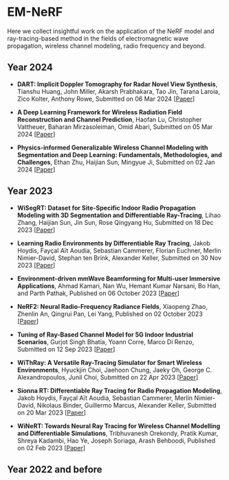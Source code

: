 # EM-NeRF
Here we collect insightful work on the application of the NeRF model and ray-tracing-based method in the fields of electromagnetic wave propagation, wireless channel modeling, radio frequency and beyond. 

## Year 2024 

* **DART: Implicit Doppler Tomography for Radar Novel View Synthesis**, Tianshu Huang, John Miller, Akarsh Prabhakara, Tao Jin, Tarana Laroia, Zico Kolter, Anthony Rowe, Submitted on 06 Mar 2024 
  [[Paper](https://arxiv.org/abs/2403.03896)]


* **A Deep Learning Framework for Wireless Radiation Field Reconstruction and Channel Prediction**, Haofan Lu, Christopher Vattheuer, Baharan Mirzasoleiman, Omid Abari, Submitted on 05 Mar 2024 
  [[Paper](https://arxiv.org/abs/2403.03241)]

* **Physics-informed Generalizable Wireless Channel Modeling with Segmentation and Deep Learning: Fundamentals, Methodologies, and Challenges**, Ethan Zhu, Haijian Sun, Mingyue Ji, Submitted on 02 Jan 2024
  [[Paper](https://arxiv.org/abs/2401.01288)]

## Year 2023 

* **WiSegRT: Dataset for Site-Specific Indoor Radio Propagation Modeling with 3D Segmentation and Differentiable Ray-Tracing**, Lihao Zhang, Haijian Sun, Jin Sun, Rose Qingyang Hu, Submitted on 18 Dec 2023
  [[Paper](https://arxiv.org/abs/2312.11245)]

* **Learning Radio Environments by Differentiable Ray Tracing**, Jakob Hoydis, Fayçal Aït Aoudia, Sebastian Cammerer, Florian Euchner, Merlin Nimier-David, Stephan ten Brink, Alexander Keller, Submitted on 30 Nov 2023
  [[Paper](https://arxiv.org/abs/2312.11245)]

* **Environment-driven mmWave Beamforming for Multi-user Immersive Applications**, Ahmad Kamari, Nan Wu, Hemant Kumar Narsani, Bo Han, and Parth Pathak, Published on 06 October 2023 
  [[Paper](https://dl.acm.org/doi/10.1145/3615452.3617945)]

* **NeRF2: Neural Radio-Frequency Radiance Fields**, Xiaopeng Zhao, Zhenlin An, Qingrui Pan, Lei Yang, Published on 02 October 2023 
  [[Paper](https://dl.acm.org/doi/10.1145/3570361.3592527)]

* **Tuning of Ray-Based Channel Model for 5G Indoor Industrial Scenarios**, Gurjot Singh Bhatia, Yoann Corre, Marco Di Renzo, Submitted on 12 Sep 2023
  [[Paper](https://arxiv.org/abs/2309.06101)]

* **WiThRay: A Versatile Ray-Tracing Simulator for Smart Wireless Environments**, Hyuckjin Choi, Jaehoon Chung, Jaeky Oh, George C. Alexandropoulos, Junil Choi, Submitted on 22 Apr 2023 
  [[Paper](https://arxiv.org/abs/2304.11385)]

* **Sionna RT: Differentiable Ray Tracing for Radio Propagation Modeling**, Jakob Hoydis, Fayçal Aït Aoudia, Sebastian Cammerer, Merlin Nimier-David, Nikolaus Binder, Guillermo Marcus, Alexander Keller, Submitted on 20 Mar 2023 
  [[Paper](https://arxiv.org/abs/2303.11103)]

* **WiNeRT: Towards Neural Ray Tracing for Wireless Channel Modelling and Differentiable Simulations**, Tribhuvanesh Orekondy, Pratik Kumar, Shreya Kadambi, Hao Ye, Joseph Soriaga, Arash Behboodi, Published on 02 Feb 2023
  [[Paper](https://www.semanticscholar.org/paper/WiNeRT%3A-Towards-Neural-Ray-Tracing-for-Wireless-and-Orekondy-Pratik/e113d13819cf35029c11d171ff039ab01e61226c)]

## Year 2022 and before





